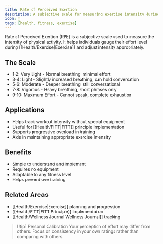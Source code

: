 ```yaml
---
title: Rate of Perceived Exertion
description: A subjective scale for measuring exercise intensity during [[Health/Exercise|Exercise]]
icon: 🏃
tags: [health, fitness, exercise]
---
```


Rate of Perceived Exertion (RPE) is a subjective scale used to measure the intensity of physical activity. It helps individuals gauge their effort level during [[Health/Exercise|Exercise]] and adjust intensity appropriately.

## The Scale

- 1-2: Very Light - Normal breathing, minimal effort
- 3-4: Light - Slightly increased breathing, can hold conversation
- 5-6: Moderate - Deeper breathing, still conversational
- 7-8: Vigorous - Heavy breathing, short phrases only
- 9-10: Maximum Effort - Cannot speak, complete exhaustion

## Applications

- Helps track workout intensity without special equipment
- Useful for [[Health/FITT|FITT]] principle implementation
- Supports progressive overload in training
- Aids in maintaining appropriate exercise intensity

## Benefits

- Simple to understand and implement
- Requires no equipment
- Adaptable to any fitness level
- Helps prevent overtraining

## Related Areas

- [[Health/Exercise|Exercise]] planning and progression
- [[Health/FITT|FITT Principle]] implementation
- [[Health/Wellness Journal|Wellness Journal]] tracking

> [!tip] Personal Calibration
> Your perception of effort may differ from others. Focus on consistency in your own ratings rather than comparing with others.
